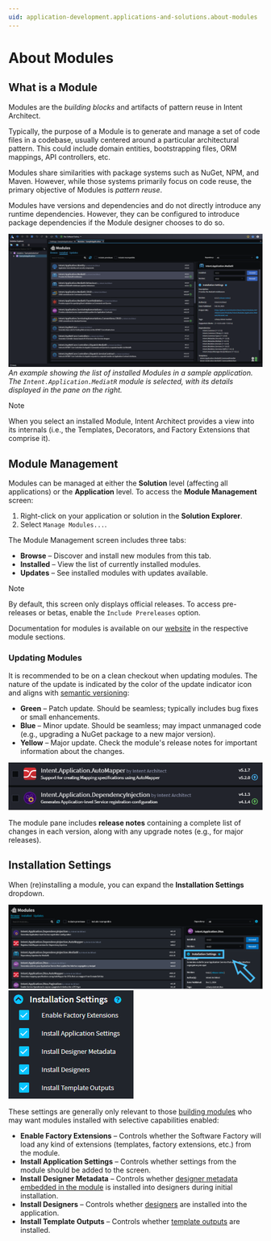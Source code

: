 ```yaml
---
uid: application-development.applications-and-solutions.about-modules
---
```

# About Modules

## What is a Module

Modules are the _building blocks_ and artifacts of pattern reuse in Intent Architect.

Typically, the purpose of a Module is to generate and manage a set of code files in a codebase, usually centered around a particular architectural pattern. This could include domain entities, bootstrapping files, ORM mappings, API controllers, etc.

Modules share similarities with package systems such as NuGet, NPM, and Maven. However, while those systems primarily focus on code reuse, the primary objective of Modules is _pattern reuse_.

Modules have versions and dependencies and do not directly introduce any runtime dependencies. However, they can be configured to introduce package dependencies if the Module designer chooses to do so.

![Application Modules](images/application-modules-installed.png)  
_An example showing the list of installed Modules in a sample application. The `Intent.Application.MediatR` module is selected, with its details displayed in the pane on the right._

> [!NOTE]
> When you select an installed Module, Intent Architect provides a view into its internals (i.e., the Templates, Decorators, and Factory Extensions that comprise it).

## Module Management

Modules can be managed at either the **Solution** level (affecting all applications) or the **Application** level. To access the **Module Management** screen:

1. Right-click on your application or solution in the **Solution Explorer**.
2. Select `Manage Modules...`.

The Module Management screen includes three tabs:

- **Browse** – Discover and install new modules from this tab.
- **Installed** – View the list of currently installed modules.
- **Updates** – See installed modules with updates available.

> [!NOTE]
> By default, this screen only displays official releases. To access pre-releases or betas, enable the `Include Prereleases` option.

Documentation for modules is available on our [website](https://docs.intentarchitect.com/articles/getting-started/welcome/welcome.html) in the respective module sections.

### Updating Modules

It is recommended to be on a clean checkout when updating modules. The nature of the update is indicated by the color of the update indicator icon and aligns with [semantic versioning](https://semver.org/):

- **Green** – Patch update. Should be seamless; typically includes bug fixes or small enhancements.
- **Blue** – Minor update. Should be seamless; may impact unmanaged code (e.g., upgrading a NuGet package to a new major version).
- **Yellow** – Major update. Check the module's release notes for important information about the changes.

![Update Indicator Icon](images/update-indicator.png)

The module pane includes **release notes** containing a complete list of changes in each version, along with any upgrade notes (e.g., for major releases).

## Installation Settings

When (re)installing a module, you can expand the **Installation Settings** dropdown.

![The installation settings dropdown](images/options-drop-down.png)  
![The installation settings dropdown expanded](images/options-drop-down-expanded.png)

These settings are generally only relevant to those [building modules](xref:module-building.module-installation) who may want modules installed with selective capabilities enabled:

- **Enable Factory Extensions** – Controls whether the Software Factory will load any kind of extensions (templates, factory extensions, etc.) from the module.
- **Install Application Settings** – Controls whether settings from the module should be added to the [](xref:module-building.application-settings) screen.
- **Install Designer Metadata** – Controls whether [designer metadata embedded in the module](xref:module-building.application-templates.metadata-installation) is installed into designers during initial installation.
- **Install Designers** – Controls whether [designers](xref:application-development.modelling.about-designers) are installed into the application.
- **Install Template Outputs** – Controls whether [template outputs](xref:application-development.code-weaving-and-generation.about-template-output-targeting) are installed.